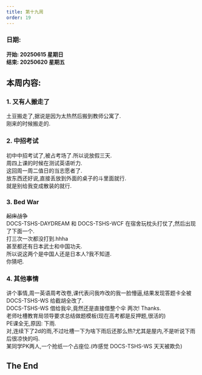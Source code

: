 ```yaml
---
title: 第十九周
order: 19
---
```


### 日期:  
**开始: 20250615 星期日**  
**结束: 20250620 星期五**  

## 本周内容:  

### 1. 又有人搬走了

土豆搬走了,据说是因为太热然后搬到教师公寓了.  
刚来的时候搬走的.  

### 2. 中招考试

初中中招考试了,被占考场了.所以说放假三天.  
周四上课的时候在测试英语听力.  
这回周一周二值日的当志愿者了.  
放东西还好说,直接丢放到外面的桌子的斗里面就行.  
就是别给我变成散装的就行.  

### 3. Bed War

~~起床战争~~  
DOCS-TSHS-DAYDREAM 和 DOCS-TSHS-WCF 在宿舍玩枕头打仗了,然后出现了下面一个.  
打三次一次都没打到.hhha  
甚至都还有日本武士和中国功夫.  
所以说这两个是中国人还是日本人?我不知道.  
你猜吧.  

### 4. 其他事情

讲个事情,周一英语周考改卷,课代表问我咋改的我一脸懵逼,结果发现答题卡全被 DOCS-TSHS-WS 给截胡全改了.  
DOCS-TSHS-WS 借给我伞,竟然还是直接借整个伞 两次! Thanks.  
老师吐槽教育局领导要求总结做题模板(现在高考都是反押题,很活的)  
PE课全无,原因: 下雨.  
对,连续下了2d的雨,不过吐槽一下为啥下雨后还那么热?尤其是屋内,不是听说下雨后很凉快的吗.  
某同学PK两人,一个抢纸一个占座位.(咋感觉 DOCS-TSHS-WS 天天被欺负)  

## The End